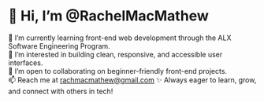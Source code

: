 # 👋 Hi, I’m @RachelMacMathew

🌱 I’m currently learning front-end web development through the ALX Software Engineering Program.  
👀 I’m interested in building clean, responsive, and accessible user interfaces.  
💬 I’m open to collaborating on beginner-friendly front-end projects.  
📫 Reach me at rachmacmathew@gmail.com 
✨ Always eager to learn, grow, and connect with others in tech!

<!---
AceSapphire/AceSapphire is a ✨ special ✨ repository because its `README.md` (this file) appears on your GitHub profile.
You can click the Preview link to take a look at your changes.
--->
